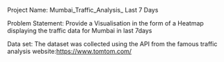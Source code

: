 Project Name: Mumbai_Traffic_Analysis_ Last 7 Days

Problem Statement:
Provide a Visualisation in the form of a Heatmap displaying the traffic data for Mumbai in last 7days

Data set:
The dataset was collected using the API from the famous traffic analysis website:https://www.tomtom.com/




